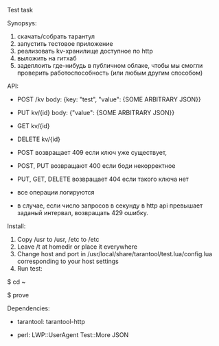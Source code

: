 Test task

Synopsys:

1) скачать/собрать тарантул
2) запустить тестовое приложение
3) реализовать kv-хранилище доступное по http
4) выложить на гитхаб 
 5) задеплоить где-нибудь в публичном облаке, чтобы мы смогли проверить работоспособность (или любым другим способом)


API:
 - POST /kv body: {key: "test", "value": {SOME ARBITRARY JSON}} 
 - PUT kv/{id} body: {"value": {SOME ARBITRARY JSON}}
 - GET kv/{id} 
 - DELETE kv/{id}


 - POST  возвращает 409 если ключ уже существует, 
 - POST, PUT возвращают 400 если боди некорректное
 - PUT, GET, DELETE возвращает 404 если такого ключа нет
 - все операции логируются
 - в случае, если число запросов в секунду в http api превышает заданый интервал, возвращать 429 ошибку.

Install:

1. Copy /usr to /usr, /etc to /etc
2. Leave /t at homedir or place it everywhere
3. Change host and port in /usr/local/share/tarantool/test.lua/config.lua corresponding to your host settings
4. Run test:

$ cd ~

$ prove

Dependencies:

* tarantool:
    tarantool-http

* perl:
    LWP::UserAgent
    Test::More
    JSON
